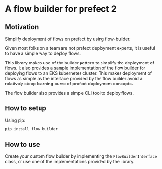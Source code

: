 # A flow builder for prefect 2

## Motivation
Simplify deployment of flows on prefect by using flow-builder.

Given most folks on a team are not prefect deployment experts, it is useful to have a simple way to deploy flows. 

This library makes use of the builder pattern to simplify the deployment of flows. It also provides a sample implementation of the flow builder for deploying flows to an EKS kubernetes cluster. This makes deployment of flows as simple as the interface provided by the flow builder avoid a relatively steep learning curve of prefect deployment concepts.

The flow builder also provides a simple CLI tool to deploy flows.

## How to setup

Using pip:

```bash
pip install flow_builder
```

## How to use

Create your custom flow builder by implementing the `FlowBuilderInterface` class, or use one of the implementations provided by the library.

